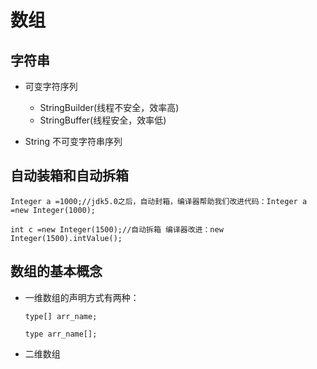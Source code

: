 # 数组

## 字符串

- 可变字符序列

    - StringBuilder(线程不安全，效率高)
    - StringBuffer(线程安全，效率低)
    
- String 不可变字符串序列

## 自动装箱和自动拆箱

`Integer a =1000;//jdk5.0之后，自动封箱，编译器帮助我们改进代码：Integer a =new Integer(1000);`

`int c =new Integer(1500);//自动拆箱 编译器改进：new Integer(1500).intValue();`

## 数组的基本概念

- 一维数组的声明方式有两种：

    `type[] arr_name;`
    
    `type arr_name[];`
    
- 二维数组